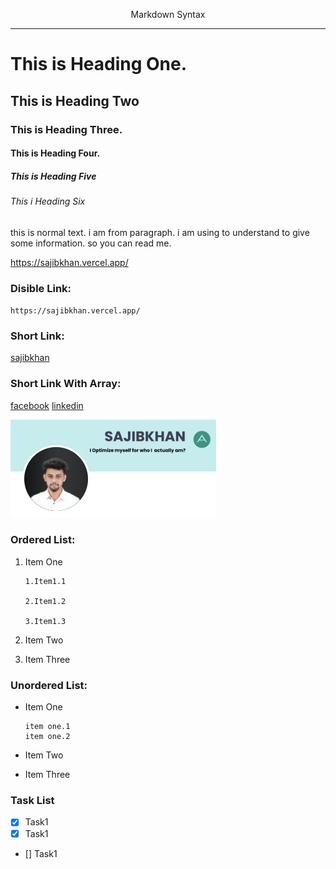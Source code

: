
<!-- Remember README file can understand HTML Tag -->

<p align='center'>Markdown Syntax</p>

---

<!-- Heading Syntax Start -->
# This is Heading One.
## This is Heading Two
### This is Heading Three.
#### This is Heading Four.
##### This is Heading Five
###### This i Heading Six
<!-- Heading Syntax Start -->


<!-- Paragraph Syntax Start -->
this is normal text. i am from paragraph. i am using to understand to give some information. so you can read me.
<!-- Paragraph Syntax End -->


<!-- Link Syntax Start -->
https://sajibkhan.vercel.app/

### Disible Link:

`https://sajibkhan.vercel.app/`

### Short Link:

[sajibkhan](https://sajibkhan.vercel.app/)

### Short Link With Array:

[facebook][facebook]
[linkedin][linkedin]

[facebook]: https://www.facebook.com/
[linkedin]: https://www.linkedin.com/feed/
<!-- Link Syntax End -->



<!-- Image Syntax Start -->
![profile](./images/profile.jpg)
<!-- Image Syntax End -->



<!-- List Syntax Start -->
### Ordered List:
1. Item One

       1.Item1.1

       2.Item1.2

       3.Item1.3
2. Item Two
3. Item Three

### Unordered List:

- Item One

      item one.1
      item one.2
    
- Item Two
- Item Three

### Task List

- [x] Task1
- [x] Task1
- [] Task1



<!-- List Syntax End -->
